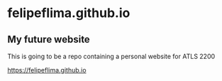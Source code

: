 # felipeflima.github.io
## My future website

This is going to be a repo containing a personal website for ATLS 2200


https://felipeflima.github.io

